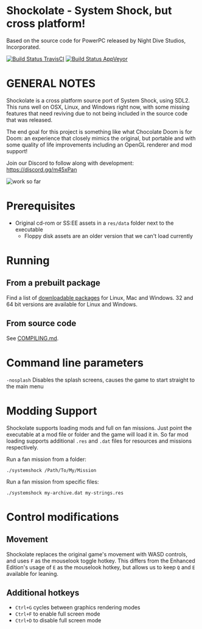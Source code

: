 Shockolate - System Shock, but cross platform!
============================
Based on the source code for PowerPC released by Night Dive Studios, Incorporated.

[![Build Status TravisCI](https://travis-ci.org/Interrupt/systemshock.svg?branch=master)](https://travis-ci.org/Interrupt/systemshock) [![Build Status AppVeyor](https://ci.appveyor.com/api/projects/status/5fmcswq8n7ni0o9j/branch/master?svg=true)](https://ci.appveyor.com/project/Interrupt/systemshock)

GENERAL NOTES
=============

Shockolate is a cross platform source port of System Shock, using SDL2. This runs well on OSX, Linux, and Windows right now, with some missing features that need reviving due to not being included in the source code that was released.

The end goal for this project is something like what Chocolate Doom is for Doom: an experience that closely mimics the original, but portable and with some quality of life improvements including an OpenGL renderer and mod support!

Join our Discord to follow along with development: https://discord.gg/m45xPan

![work so far](https://i.imgur.com/kbVWQj4.gif)

Prerequisites
=======
  - Original cd-rom or SS:EE assets in a `res/data` folder next to the executable
    - Floppy disk assets are an older version that we can't load currently


Running
=======

## From a prebuilt package

Find a list of [downloadable packages](https://github.com/Interrupt/systemshock/releases/) for Linux, Mac and Windows. 32 and 64 bit versions are available for Linux and Windows.

## From source code

See [COMPILING.md](COMPILING.md).

Command line parameters
============

`-nosplash` Disables the splash screens, causes the game to start straight to the main menu

Modding Support
============
Shockolate supports loading mods and full on fan missions. Just point the executable at a mod file or folder and the game will load it in. So far mod loading supports additional `.res` and `.dat` files for resources and missions respectively.

Run a fan mission from a folder:
```
./systemshock /Path/To/My/Mission
```

Run a fan mission from specific files:
```
./systemshock my-archive.dat my-strings.res
```

Control modifications
=======

## Movement

Shockolate replaces the original game's movement with WASD controls, and uses `F` as the mouselook toggle hotkey. This differs from the Enhanced Edition's usage of `E` as the mouselook hotkey, but allows us to keep `Q` and `E` available for leaning.

## Additional hotkeys

* `Ctrl+G` cycles between graphics rendering modes
* `Ctrl+F` to enable full screen mode
* `Ctrl+D` to disable full screen mode 

